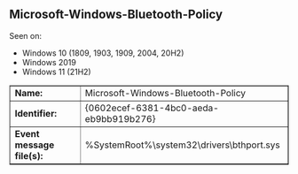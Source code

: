 ## Microsoft-Windows-Bluetooth-Policy

Seen on:
* Windows 10 (1809, 1903, 1909, 2004, 20H2)
* Windows 2019
* Windows 11 (21H2)

<table border="1" class="docutils">
  <tbody>
    <tr>
      <td><b>Name:</b></td>
      <td>Microsoft-Windows-Bluetooth-Policy</td>
    </tr>
    <tr>
      <td><b>Identifier:</b></td>
      <td>{0602ecef-6381-4bc0-aeda-eb9bb919b276}</td>
    </tr>
    <tr>
      <td><b>Event message file(s):</b></td>
      <td>%SystemRoot%\system32\drivers\bthport.sys</td>
    </tr>
  </tbody>
</table>

&nbsp;

